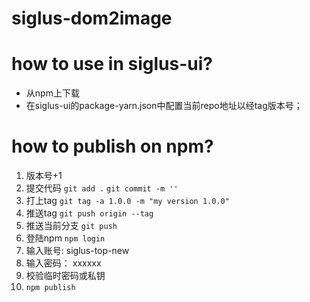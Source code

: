 # siglus-dom2image

# how to use in siglus-ui?

- 从npm上下载
- 在siglus-ui的package-yarn.json中配置当前repo地址以经tag版本号；

# how to publish on npm?
1. 版本号+1
2. 提交代码 `git add .` `git commit -m ''`
3. 打上tag `git tag -a 1.0.0 -m "my version 1.0.0"`
4. 推送tag `git push origin --tag `
5. 推送当前分支 `git push`
6. 登陆npm `npm login`
7. 输入账号: siglus-top-new
8. 输入密码： xxxxxx
9. 校验临时密码或私钥
10. `npm publish`

